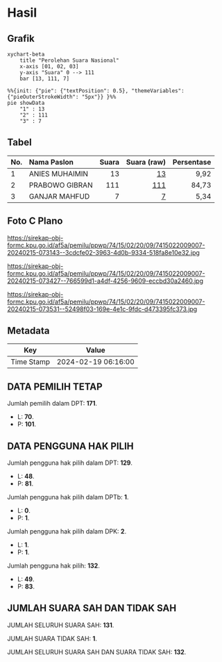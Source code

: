 # Hasil

## Grafik

```mermaid
xychart-beta
    title "Perolehan Suara Nasional"
    x-axis [01, 02, 03]
    y-axis "Suara" 0 --> 111
    bar [13, 111, 7]
```

```mermaid
%%{init: {"pie": {"textPosition": 0.5}, "themeVariables": {"pieOuterStrokeWidth": "5px"}} }%%
pie showData
    "1" : 13
    "2" : 111
    "3" : 7
```

## Tabel

| No. | Nama Paslon    | Suara | Suara (raw) | Persentase |
|:--- |:-------------- | -----:| -----------:| ----------:|
| 1   | ANIES MUHAIMIN | 13    | [13][p-1]   | 9,92       |
| 2   | PRABOWO GIBRAN | 111   | [111][p-2]  | 84,73      |
| 3   | GANJAR MAHFUD  | 7     | [7][p-3]    | 5,34       |


[p-1]: https://github.com/gigit-pemilu/pemilu-2024/blob/main/pilpres/hitung-suara/sub/74-sulawesi-tenggara/sub/15-buton-selatan/sub/02-sampolawa/sub/2009-tira/sub/007-tps/sub/paslon-1.txt
[p-2]: https://github.com/gigit-pemilu/pemilu-2024/blob/main/pilpres/hitung-suara/sub/74-sulawesi-tenggara/sub/15-buton-selatan/sub/02-sampolawa/sub/2009-tira/sub/007-tps/sub/paslon-2.txt
[p-3]: https://github.com/gigit-pemilu/pemilu-2024/blob/main/pilpres/hitung-suara/sub/74-sulawesi-tenggara/sub/15-buton-selatan/sub/02-sampolawa/sub/2009-tira/sub/007-tps/sub/paslon-3.txt

## Foto C Plano

https://sirekap-obj-formc.kpu.go.id/af5a/pemilu/ppwp/74/15/02/20/09/7415022009007-20240215-073143--3cdcfe02-3963-4d0b-9334-518fa8e10e32.jpg

https://sirekap-obj-formc.kpu.go.id/af5a/pemilu/ppwp/74/15/02/20/09/7415022009007-20240215-073427--766599d1-a4df-4256-9609-eccbd30a2460.jpg

https://sirekap-obj-formc.kpu.go.id/af5a/pemilu/ppwp/74/15/02/20/09/7415022009007-20240215-073531--52498f03-169e-4e1c-9fdc-d473395fc373.jpg


## Metadata

| Key        | Value               |
| ---------- | ------------------- |
| Time Stamp | 2024-02-19 06:16:00 |


## DATA PEMILIH TETAP

Jumlah pemilih dalam DPT: **171**.
 * L: **70**.
 * P: **101**.

## DATA PENGGUNA HAK PILIH

Jumlah pengguna hak pilih dalam DPT: **129**.
 * L: **48**.
 * P: **81**.

Jumlah pengguna hak pilih dalam DPTb: **1**.
 * L: **0**.
 * P: **1**.

Jumlah pengguna hak pilih dalam DPK: **2**.
 * L: **1**.
 * P: **1**.

Jumlah pengguna hak pilih: **132**.
 * L: **49**.
 * P: **83**.

## JUMLAH SUARA SAH DAN TIDAK SAH

JUMLAH SELURUH SUARA SAH: **131**.

JUMLAH SUARA TIDAK SAH: **1**.

JUMLAH SELURUH SUARA SAH DAN SUARA TIDAK SAH: **132**.


